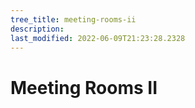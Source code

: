 ```yaml
---
tree_title: meeting-rooms-ii
description: 
last_modified: 2022-06-09T21:23:28.2328
---
```


# Meeting Rooms II
